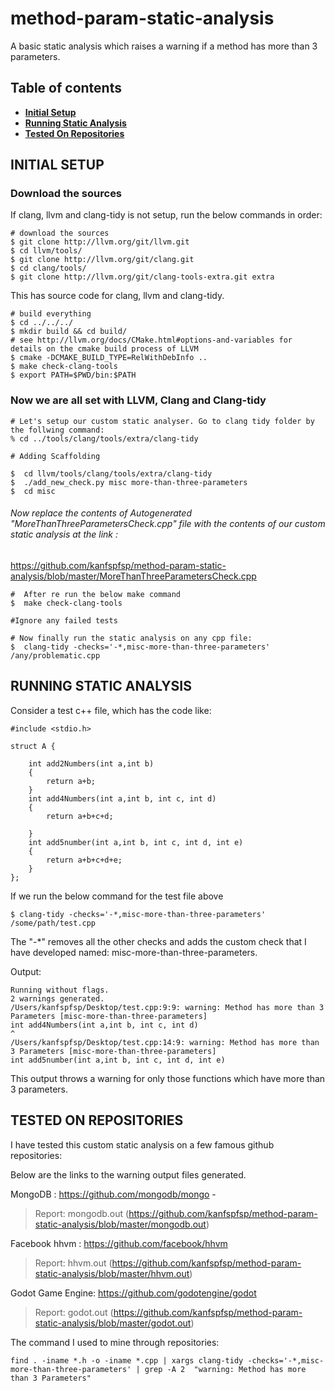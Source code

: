 # method-param-static-analysis
A basic static analysis which raises a warning if a method has more than 3 parameters.

## Table of contents
* **[Initial Setup](#Initial-Setup)**
* **[Running Static Analysis](#Running-Static-Analysis)**
* **[Tested On Repositories](#tested-on-repositories)**


## INITIAL SETUP 


### Download the sources

If clang, llvm and clang-tidy is not setup, run the below commands in order:

```
# download the sources 
$ git clone http://llvm.org/git/llvm.git 
$ cd llvm/tools/
$ git clone http://llvm.org/git/clang.git
$ cd clang/tools/
$ git clone http://llvm.org/git/clang-tools-extra.git extra
```
This has source code for clang, llvm and clang-tidy.


```
# build everything
$ cd ../../../
$ mkdir build && cd build/
# see http://llvm.org/docs/CMake.html#options-and-variables for details on the cmake build process of LLVM
$ cmake -DCMAKE_BUILD_TYPE=RelWithDebInfo ..
$ make check-clang-tools
$ export PATH=$PWD/bin:$PATH

```

### Now we are all set with LLVM, Clang and Clang-tidy  

```
# Let's setup our custom static analyser. Go to clang tidy folder by the follwing command:
% cd ../tools/clang/tools/extra/clang-tidy

# Adding Scaffolding

$  cd llvm/tools/clang/tools/extra/clang-tidy
$  ./add_new_check.py misc more-than-three-parameters
$  cd misc

```
###### Now replace the contents of Autogenerated "MoreThanThreeParametersCheck.cpp" file with the contents of our custom static analysis at the link :
https://github.com/kanfspfsp/method-param-static-analysis/blob/master/MoreThanThreeParametersCheck.cpp

```
#  After re run the below make command
$  make check-clang-tools

#Ignore any failed tests

# Now finally run the static analysis on any cpp file:
$  clang-tidy -checks='-*,misc-more-than-three-parameters' /any/problematic.cpp

```


## RUNNING STATIC ANALYSIS

Consider a test c++ file, which has the code like:

```
#include <stdio.h>

struct A {

    int add2Numbers(int a,int b)
    {
        return a+b;
    }
    int add4Numbers(int a,int b, int c, int d)
    {
        return a+b+c+d;

    }
    int add5number(int a,int b, int c, int d, int e)
    {
        return a+b+c+d+e;
    }
};
```
If we run the below command for the test file above

```
$ clang-tidy -checks='-*,misc-more-than-three-parameters' /some/path/test.cpp
```
The "-*" removes all the other checks and adds the custom check that I have developed named: misc-more-than-three-parameters.

Output:

```
Running without flags.
2 warnings generated.
/Users/kanfspfsp/Desktop/test.cpp:9:9: warning: Method has more than 3 Parameters [misc-more-than-three-parameters]
int add4Numbers(int a,int b, int c, int d)
^
/Users/kanfspfsp/Desktop/test.cpp:14:9: warning: Method has more than 3 Parameters [misc-more-than-three-parameters]
int add5number(int a,int b, int c, int d, int e)
```

This output throws a warning for only those functions which have more than 3 parameters.





## TESTED ON REPOSITORIES

I have tested this custom static analysis on a few famous github repositories: 

Below are the links to the warning output files generated.

MongoDB : https://github.com/mongodb/mongo   -
> Report: mongodb.out (https://github.com/kanfspfsp/method-param-static-analysis/blob/master/mongodb.out)

Facebook hhvm : https://github.com/facebook/hhvm
> Report: hhvm.out (https://github.com/kanfspfsp/method-param-static-analysis/blob/master/hhvm.out)

Godot Game Engine: https://github.com/godotengine/godot
> Report: godot.out (https://github.com/kanfspfsp/method-param-static-analysis/blob/master/godot.out)


The command I used to mine through repositories:

```
find . -iname *.h -o -iname *.cpp | xargs clang-tidy -checks='-*,misc-more-than-three-parameters' | grep -A 2  "warning: Method has more than 3 Parameters"
```
